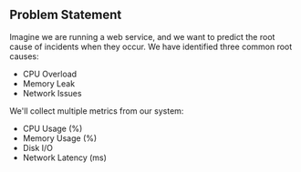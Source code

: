 ## Problem Statement
Imagine we are running a web service, and we want to predict the root cause of incidents when they occur. We have identified three common root causes:

- CPU Overload
- Memory Leak
- Network Issues


We'll collect multiple metrics from our system:

- CPU Usage (%)
- Memory Usage (%)
- Disk I/O
- Network Latency (ms)
